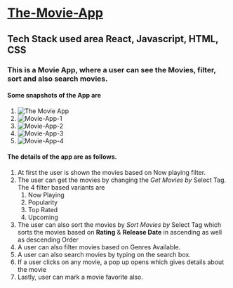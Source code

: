 # [The-Movie-App](https://the-moviesinfo-app.netlify.app/)


## Tech Stack used area React, Javascript, HTML, CSS

### This is a Movie App, where a user can see the Movies, filter, sort and also search movies.

#### Some snapshots of the App are
1. ![The Movie App](https://github.com/abdurrahman6489/The-Movie-App/assets/120268868/5125bdc6-c5e4-4ffb-b152-b35a4a950122)
2. ![Movie-App-1](https://github.com/abdurrahman6489/The-Movie-App/assets/120268868/36db90b2-d200-4a51-961e-8564408705b0)
3. ![Movie-App-2](https://github.com/abdurrahman6489/The-Movie-App/assets/120268868/8cd9a592-5382-4edc-b635-116d34237249)
4. ![Movie-App-3](https://github.com/abdurrahman6489/The-Movie-App/assets/120268868/b9397912-f09f-4734-a44b-b01a722158f3)
5. ![Movie-App-4](https://github.com/abdurrahman6489/The-Movie-App/assets/120268868/057d88a9-0cd1-4a01-9175-46ebda4a6ab7)

#### The details of the app are as follows.
1. At first the user is shown the movies based on Now playing filter.
2. The user can get the movies by changing the *Get Movies by* Select Tag. The 4 filter based variants are
   1. Now Playing
   2. Popularity
   3. Top Rated
   4. Upcoming
3. The user can also sort the movies by *Sort Movies by* Select Tag which sorts the movies based on __Rating__ & __Release Date__ in ascending as well as descending Order
4.  A user can also filter movies based on Genres Available.
5.  A user can also search movies by typing on the search box.
6.  If a user clicks on any movie, a pop up opens which gives details about the movie
7.  Lastly, user can mark a movie favorite also.
